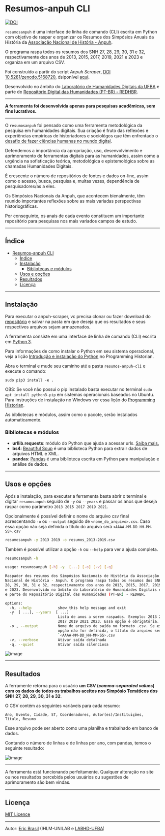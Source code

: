 # Resumos-anpuh CLI

[![DOI](https://zenodo.org/badge/DOI/10.5281/zenodo.5252128.svg)](https://doi.org/10.5281/zenodo.5252128)

`resumosanpuh` é uma interface de linha de comando (CLI) escrita em Python com objetivo de raspar e organizar os Resumos dos Simpósios Anuais da História da [Associação Nacional de História - Anpuh](https://anpuh.org.br).

O programa raspa todos os resumos dos SNH 27, 28, 29, 30, 31 e 32, respectivamente dos anos de 2013, 2015, 2017, 2019, 2021 e 2023 e organiza em um arquivo CSV.

Foi construído a partir do script _Anpuh Scraper_, [DOI 10.5281/zenodo.5168720](https://doi.org/10.5281/zenodo.5168720), dsiponível [aqui](https://github.com/LABHDUFBA/anpuh-scraper).

Desenvolvido no âmbito do [Laboratório de Humanidades Digitais da UFBA](http://www.labhd.ufba.br/) e parte do [Repositório Digital das Humanidades (PT-BR) - REDHBR](https://labhdufba.github.io/redhbr/).

___

**A ferramenta foi desenvolvida apenas para pesquisas acadêmicas, sem fins lucrativos.**
___

O `resumosanpuh` foi pensado como uma ferramenta metodológica da pesquisa em humanidades digitais. Sua criação é fruto das reflexões e experiências empíricas de historiadores e sociológos que têm enfrentado o [desafio de fazer ciências humanas no mundo digital](http://bibliotecadigital.fgv.br/ojs/index.php/reh/article/view/79933).

Defendemos a importância da apropriação, uso, desenvolvimento e aprimoramento de ferramentas digitais para as humanidades, assim como a urgência na sofisticação teórica, metodológica e epistemológica sobre as chamadas Humanidades Digitais.

É crescente o número de repositórios de fontes e dados on-line, assim como o acesso, busca, pesquisa e, muitas vezes, dependência de pesquisadores/as a eles.

Os Simpósios Nacionais da Anpuh, que acontecem bienalmente, têm reunido importantes reflexões sobre as mais variadas perspectivas historiográficas.

Por conseguinte, os anais de cada evento constituem um importante repositório para pesquisas nos mais variados campos de estudo.
___

## Índice

- [Resumos-anpuh CLI](#resumos-anpuh-cli)
  - [Índice](#índice)
  - [Instalação](#instalação)
    - [Bibliotecas e módulos](#bibliotecas-e-módulos)
  - [Usos e opções](#usos-e-opções)
  - [Resultados](#resultados)
  - [Licença](#licença)

---

## Instalação

Para executar o anpuh-scraper, vc precisa clonar ou fazer download do [repositório]() e salvar na pasta em que deseja que os resultados e seus respectivos arquivos sejam armazenados. 

A ferramenta consiste em uma interface de linha de comando (CLI) escrita em [Python 3](https://www.python.org/). 

Para informações de como instalar o Python em seu sistema operacional, veja a lição [Introdução e instalação do Python](https://programminghistorian.org/pt/licoes/introducao-instalacao-python) no Programming Historian.

Abra o terminal e mude seu caminho até a pasta `resumos-anpuh-cli` e execute o comando:

```
sudo pip3 install -e .
```

OBS: Se você não possui o pip instalado basta executar no terminal `sudo apt install python3-pip` em sistemas operacionais baseados no Ubuntu. Para instruções de instalação no Windows ver essa lição do [Programming Historian](https://programminghistorian.org/es/lecciones/instalar-modulos-python-pip#instrucciones-para-windows).

As bibliotecas e módulos, assim como o pacote, serão instalados automaticamente.

### Bibliotecas e módulos

- **urllib.requests**: módulo do Python que ajuda a acessar urls.
[Saiba mais.](https://docs.python.org/pt-br/3/library/urllib.request.htmll)
- **bs4**: [Beautiful Soup](https://www.crummy.com/software/BeautifulSoup/bs4/doc/) é uma biblioteca Python para extrair
 dados de arquivos HTML e XML.
- **pandas**: [Pandas](https://pandas.pydata.org/) é uma biblioteca escrita em Python para manipulação e análise de dados. 

---

## Usos e opções

Após a instalação, para executar a ferramenta basta abrir o terminal e digitar  `resumosanpuh` seguido de `-y` ou `--years` e passar os anos que deseja raspar como parâmetro `2013 2015 2017 2019 2021`. 

Opcionalmente é possível definir o nome do arquivo csv final acrescentando `-o` ou `--output` seguido de `<nome_do_arquivo>.csv`. Caso essa opção não seja definida o título do arquivo será `<AAAA-MM-DD_HH-MM-SS>.csv`

```bash
resumosanpuh -y 2013 2019 -o resumos_2013-2019.csv
```

Também é possível utilizar a opção `-h` ou `--help` para ver a ajuda completa.

```bash
resumosanpuh -h

usage: resumosanpuh [-h] -y  [...] [-o] [-v] [-q]

Raspador dos resumos dos Simpósios Nacionais de História da Associação
Nacional de História - Anpuh. O programa raspa todos os resumos dos SNH 27,
28, 29, 30, 31 e 32, respectivamente dos anos de 2013, 2015, 2017, 2019, 2021
e 2023. Desenvolvido no âmbito do Laboratório de Humanidades Digitais da UFBA
e parte do Repositório Digital das Humanidades (PT-BR) - REDHBR.

options:
  -h, --help            show this help message and exit
  -y  [ ...], --years  [ ...]
                        Lista de anos a serem raspados. Exemplo: 2013 2015
                        2017 2019 2021 2023. Essa opção é obrigatória.
  -o , --output         Nome do arquivo de saída no formato .csv. Se essa
                        opção não for definida, o título do arquivo será
                        `<AAAA-MM-DD_HH-MM-SS>.csv
  -v, --verbose         Ativar saída detalhada
  -q, --quiet           Ativar saída silenciosa

```

![image](https://user-images.githubusercontent.com/58128421/130711906-cdb0ffea-fbd1-4699-885e-1e1bcf00ad9d.png)

---

## Resultados

A ferramente retorna para o usuário **um CSV (*comma-separated values*) com os dados de todos os trabalhos aceitos nos Simpósio Temáticos dos SNH 27, 28, 29, 30, 31 e 32**.

O CSV contém as seguintes variáveis para cada resumo:

`Ano, Evento, Cidade, ST, Coordenadores, Autor(es)/Instituições, Título, Resumo`

Esse arquivo pode ser aberto como uma planilha e trabalhado em banco de dados.

Contando o número de linhas e de linhas por ano, com pandas, temos o seguinte resultado:

![image](https://user-images.githubusercontent.com/58128421/130712111-f8654c2c-0d81-4b65-89ba-b5e567f96fea.png)

---

A ferramenta está funcionando perfeitamente. Qualquer alteração no site ou nos resultados percebida pelos usuários ou sugestões de aprimoramento são bem vindas.

---

## Licença

[MIT Licence](LICENSE)

---

Autor: [Eric Brasil](https://github.com/ericbrasiln) (IHLM-UNILAB e [LABHD-UFBA](http://labhd.ufba.br/))
